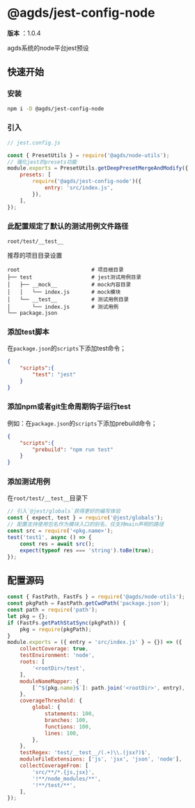 # @agds/jest-config-node

**版本** ：1.0.4

agds系统的node平台jest预设

## 快速开始

### 安装

```bash
npm i -D @agds/jest-config-node
```

### 引入

```js
// jest.config.js

const { PresetUtils } = require('@agds/node-utils');
// 强化jest的presets功能
module.exports = PresetUtils.getDeepPresetMergeAndModify({
    presets: [
        require('@agds/jest-config-node')({
            entry: 'src/index.js',
        }),
    ],
});
```




### 此配置规定了默认的测试用例文件路径
`root/test/__test__`

推荐的项目目录设置
```
root                       # 项目根目录
├── test                   # jest测试用例目录
│   ├── __mock__           # mock内容目录
│   │   └── index.js       # mock模块
│   └── __test__           # 测试用例目录
│       └── index.js       # 测试用例
└── package.json
```

### 添加test脚本

在`package.json`的`scripts`下添加test命令；

```json
{
    "scripts":{
        "test": "jest"
    }
}
```

### 添加npm或者git生命周期钩子运行test

例如：在`package.json`的`scripts`下添加prebuild命令；

```json
{
    "scripts":{
        "prebuild": "npm run test"
    }
}
```

### 添加测试用例

在`root/test/__test__`目录下

```js
// 引入`@jest/globals`获得更好的编写体验
const { expect, test } = require('@jest/globals');
// 配置支持使用包名作为模块入口的别名，仅支持main声明的路径
const src = require('<pkg.name>');
test('test1', async () => {
    const res = await src();
    expect(typeof res === 'string').toBe(true);
});
```

 <!-- 渲染后缀内容  -->



<a name="source"></a>


## 配置源码

```js
const { FastPath, FastFs } = require('@agds/node-utils');
const pkgPath = FastPath.getCwdPath('package.json');
const path = require('path');
let pkg = {};
if (FastFs.getPathStatSync(pkgPath)) {
    pkg = require(pkgPath);
}
module.exports = ({ entry = 'src/index.js' } = {}) => ({
    collectCoverage: true,
    testEnvironment: 'node',
    roots: [
        '<rootDir>/test',
    ],
    moduleNameMapper: {
        [`^${pkg.name}$`]: path.join('<rootDir>', entry),
    },
    coverageThreshold: {
        global: {
            statements: 100,
            branches: 100,
            functions: 100,
            lines: 100,
        },
    },
    testRegex: 'test/__test__/(.+)\\.(jsx?)$',
    moduleFileExtensions: ['js', 'jsx', 'json', 'node'],
    collectCoverageFrom: [
        'src/**/*.{js,jsx}',
        '!**/node_modules/**',
        '!**/test/**',
    ],
});
```



